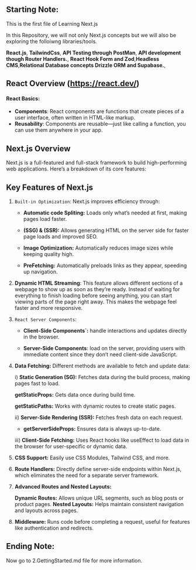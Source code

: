 ## Starting Note:

This is the first file of Learning Next.js

In this Repository, we will not only Next.js concepts but we will also be exploring the folloiwng libraries/tools.

**React.js**, **TailwindCss**, **API Testing through PostMan**, **API development though Router Handlers.**, **React Hook Form and Zod**,**Headless CMS**,**Relational Database concepts Drizzle ORM and Supabase.**,

## React Overview (https://react.dev/)

#### React Basics:

- **Components**: React components are functions that create pieces of a user interface, often written in HTML-like markup.
- **Reusability**: Components are reusable—just like calling a function, you can use them anywhere in your app.

## Next.js Overview

Next.js is a full-featured and full-stack framework to build high-performing web applications. Here’s a breakdown of its core features:

## Key Features of Next.js

1. `Built-in Optimization`: Next.js improves efficiency through:

   - **Automatic code Spliting:** Loads only what’s needed at first, making pages load faster.

   - **(SSG) & (SSR):** Allows generating HTML on the server side for faster page loads and improved SEO.

   - **Image Optimization:** Automatically reduces image sizes while keeping quality high.

   - **PreFetching:** Automatically preloads links as they appear, speeding up navigation.

2. **Dynamic HTML Streaming**: This feature allows different sections of a webpage to show up as soon as they’re ready. Instead of waiting for everything to finish loading before seeing anything, you can start viewing parts of the page right away. This makes the webpage feel faster and more responsive.

3. `React Server Components`:

   - **Client-Side Components`:** handle interactions and updates directly in the browser.

   - **Server-Side Components**: load on the server, providing users with immediate content since they don’t need client-side JavaScript.

4. **Data Fetching:** Different methods are available to fetch and update data:

   i) **Static Generation (SG):** Fetches data during the build process, making pages fast to load.

   **getStaticProps:** Gets data once during build time.

   **getStaticPaths:** Works with dynamic routes to create static pages.

   ii) **Server-Side Rendering (SSR):** Fetches fresh data on each request.

   - **getServerSideProps:** Ensures data is always up-to-date.

   iii) **Client-Side Fetching:** Uses React hooks like useEffect to load data in the browser for user-specific or dynamic data.

5. **CSS Support:** Easily use CSS Modules, Tailwind CSS, and more.

6. **Route Handlers:** Directly define server-side endpoints within Next.js, which eliminates the need for a separate server framework.

7. **Advanced Routes and Nested Layouts:**

   **Dynamic Routes:** Allows unique URL segments, such as blog posts or product pages.
   **Nested Layouts:** Helps maintain consistent navigation and layouts across pages.

8. **Middleware:** Runs code before completing a request, useful for features like authentication and redirects.

## Ending Note:

Now go to 2.GettingStarted.md file for more information.
